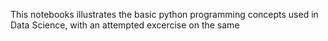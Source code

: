 This notebooks illustrates the basic python programming concepts used in Data Science, with an attempted excercise on the same
